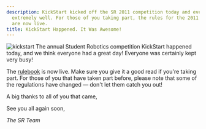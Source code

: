 ```yaml
---
description: KickStart kicked off the SR 2011 competition today and everything went
  extremely well. For those of you taking part, the rules for the 2011 competition
  are now live.
title: KickStart Happened. It Was Awesome!
---
```

<img src="{{ site.baseurl }}/images/content/blog/kickstart.jpg" class="left" alt="kickstart" />
The annual Student Robotics competition KickStart happened today, and we think everyone had a great day!
Everyone was certainly kept very busy!

The [rulebook](https://studentrobotics.org/docs/rules/) is now live.
Make sure you give it a good read if you're taking part.
For those of you that have taken part before, please note that some of the regulations have changed &mdash; don't let
them catch you out!

A big thanks to all of you that came,

See you all again soon,

_The SR Team_
